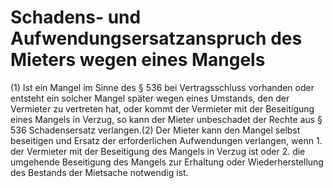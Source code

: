 # Schadens- und Aufwendungsersatzanspruch des Mieters wegen eines Mangels

(1) Ist ein Mangel im Sinne des § 536 bei Vertragsschluss vorhanden oder entsteht ein solcher Mangel später wegen eines Umstands, den der Vermieter zu vertreten hat, oder kommt der Vermieter mit der Beseitigung eines Mangels in Verzug, so kann der Mieter unbeschadet der Rechte aus § 536 Schadensersatz verlangen.(2) Der Mieter kann den Mangel selbst beseitigen und Ersatz der erforderlichen Aufwendungen verlangen, wenn  1.
 der Vermieter mit der Beseitigung des Mangels in Verzug ist oder
 2.
 die umgehende Beseitigung des Mangels zur Erhaltung oder Wiederherstellung des Bestands der Mietsache notwendig ist.
 

